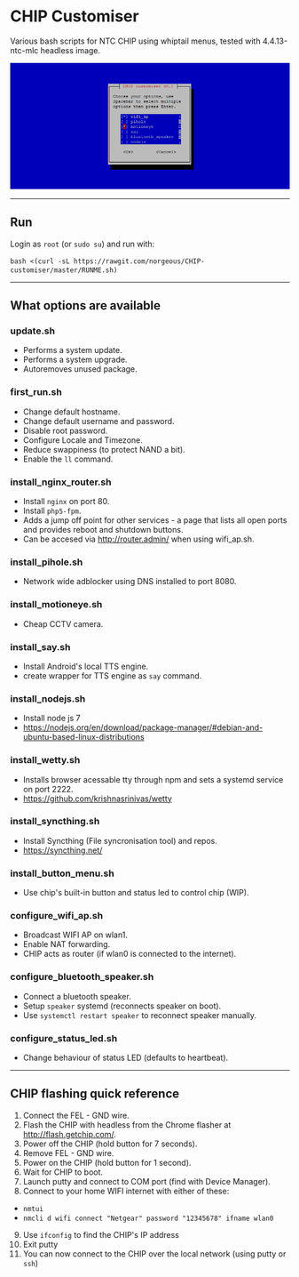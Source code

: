 # CHIP Customiser
Various bash scripts for NTC CHIP using whiptail menus, tested with 4.4.13-ntc-mlc headless image.

![ScreenShot](preview.png)

- - -

## Run
Login as `root` (or `sudo su`) and run with:
```
bash <(curl -sL https://rawgit.com/norgeous/CHIP-customiser/master/RUNME.sh)
```
- - -

## What options are available

### update.sh
* Performs a system update.
* Performs a system upgrade.
* Autoremoves unused package.

### first_run.sh
* Change default hostname.
* Change default username and password.
* Disable root password.
* Configure Locale and Timezone.
* Reduce swappiness (to protect NAND a bit).
* Enable the `ll` command.

### install_nginx_router.sh
* Install `nginx` on port 80.
* Install `php5-fpm`.
* Adds a jump off point for other services - a page that lists all open ports and provides reboot and shutdown buttons.
* Can be accesed via http://router.admin/ when using wifi_ap.sh.

### install_pihole.sh
* Network wide adblocker using DNS installed to port 8080.

### install_motioneye.sh
* Cheap CCTV camera.

### install_say.sh
* Install Android's local TTS engine.
* create wrapper for TTS engine as `say` command.

### install_nodejs.sh
* Install node js 7
* https://nodejs.org/en/download/package-manager/#debian-and-ubuntu-based-linux-distributions

### install_wetty.sh
* Installs browser acessable tty through npm and sets a systemd service on port 2222.
* https://github.com/krishnasrinivas/wetty

### install_syncthing.sh
* Install Syncthing (File syncronisation tool) and repos.
* https://syncthing.net/

### install_button_menu.sh
* Use chip's built-in button and status led to control chip (WIP).

### configure_wifi_ap.sh
* Broadcast WIFI AP on wlan1.
* Enable NAT forwarding.
* CHIP acts as router (if wlan0 is connected to the internet).

### configure_bluetooth_speaker.sh
* Connect a bluetooth speaker.
* Setup `speaker` systemd (reconnects speaker on boot).
* Use `systemctl restart speaker` to reconnect speaker manually.

### configure_status_led.sh
* Change behaviour of status LED (defaults to heartbeat).

- - -

## CHIP flashing quick reference
1. Connect the FEL - GND wire.
2. Flash the CHIP with headless from the Chrome flasher at http://flash.getchip.com/.
3. Power off the CHIP (hold button for 7 seconds).
4. Remove FEL - GND wire.
5. Power on the CHIP (hold button for 1 second).
6. Wait for CHIP to boot.
7. Launch putty and connect to COM port (find with Device Manager).
8. Connect to your home WIFI internet with either of these:
  * `nmtui`
  * `nmcli d wifi connect "Netgear" password "12345678" ifname wlan0`
9. Use `ifconfig` to find the CHIP's IP address
10. Exit putty
11. You can now connect to the CHIP over the local network (using putty or `ssh`)
